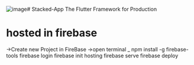 ![image](https://github.com/Vinuu001/Stacked-App.github.io/assets/116386393/fa52b02a-d6e0-46a2-9b73-db58fe8db196)# Stacked-App
The Flutter Framework for Production



# hosted in firebase

->Create new Project in FireBase
->open terminal _ 
npm install -g firebase-tools
firebase login
firebase init hosting
firebase serve
firebase deploy
 

